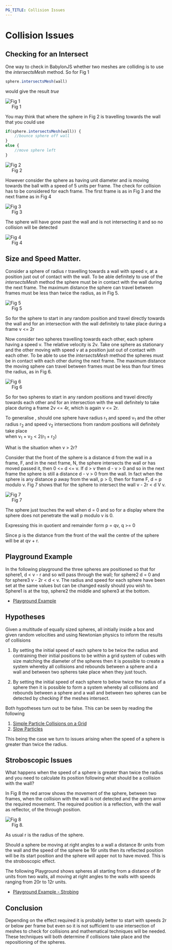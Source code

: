 ```yaml
---
PG_TITLE: Collision Issues
---
```


# Collision Issues

## Checking for an Intersect

One way to check in BabylonJS whether two meshes are colliding is to use the _intersectsMesh_ method. So for Fig 1 

```javascript
sphere.intersectsMesh(wall)
```
would give the result *true*

![Fig 1](/img/samples/collide4.jpg)  
&nbsp;&nbsp;&nbsp;&nbsp;&nbsp;Fig 1

You may think that where the sphere in Fig 2 is travelling towards the wall that you could use

```javascript
if(sphere.intersectsMesh(wall)) {
    //bounce sphere off wall
}
else {
    //move sphere left
}
```

![Fig 2](/img/samples/collide2.jpg)  
&nbsp;&nbsp;&nbsp;&nbsp;&nbsp;Fig 2

However consider the sphere as having unit diameter and is moving towards the ball with a speed of 5 units per frame. The check for collision has to be 
considered for each frame. The first frame is as in Fig 3 and the next frame as in Fig 4

![Fig 3](/img/samples/collide2.jpg)  
&nbsp;&nbsp;&nbsp;&nbsp;&nbsp;Fig 3

The sphere will have gone past the wall and is not intersecting it and so no collision will be detected

![Fig 4](/img/samples/collide3.jpg)  
&nbsp;&nbsp;&nbsp;&nbsp;&nbsp;Fig 4

## Size and Speed Matter.

Consider a sphere of radius r travelling towards a wall with speed v, at a position just out of contact with the wall. To be able definitely to use of the _intersectsMesh_ method the sphere must be in contact with the wall during the next frame. The maximum distance the sphere can travel between frames must be less than twice the radius, as in Fig 5. 

![Fig 5](/img/samples/collide5.jpg)  
&nbsp;&nbsp;&nbsp;&nbsp;&nbsp;Fig 5

So for the sphere to start in any random position and travel directly towards the wall and for an intersection with the wall definitely to take place during a frame v &lt;= 2r

Now consider two spheres travelling towards each other, each sphere having a speed v. The relative velocity is 2v. Take one sphere as stationary and the other moving with speed v at a position just out of contact with each other. To be able to use the _intersectsMesh_ method the spheres must be in contact with each other during the next frame. The maximum distance the moving sphere can travel between frames must be less than four times the radius, as in Fig 6. 

![Fig 6](/img/samples/collide6.jpg)  
&nbsp;&nbsp;&nbsp;&nbsp;&nbsp;Fig 6

So for two spheres to start in any random positions and travel directly towards each other and for an intersection with the wall definitely to take place during a frame 2v &lt;= 4r, which is again v &lt;= 2r.

To generalise , should one sphere have radius r<sub>1</sub> and speed v<sub>1</sub> and the other radius r<sub>2</sub> and speed v<sub>2</sub> 
intersections from random positions will definitely take place  
when v<sub>1</sub> + v<sub>2</sub> < 2(r<sub>1</sub> + r<sub>2</sub>)

What is the situation when v > 2r?

Consider that the front of the sphere is a distance d from the wall in a frame, F, and in the next frame, N, the sphere intersects the wall or has moved passed it, then 0 &lt;= d &lt;= v. If d &gt; v then d - v &gt; 0 and so in the next frame the sphere is still a distance d - v &gt; 0 from the wall. In fact when the sphere is any distance p away from the wall, p &gt; 0, then for frame F,  d = p modulo v. Fig 7 shows that for the sphere to intersect the wall v - 2r &lt; d V v.

![Fig 7](/img/samples/collide7.jpg)  
&nbsp;&nbsp;&nbsp;&nbsp;&nbsp;Fig 7

The sphere just touches the wall when d = 0 and so for a display where the sphere does not penetrate the wall p modulo v is 0.
 
Expressing this in quotient and remainder form p = qv, q &gt;= 0 

Since p is the distance from the front of the wall the centre of the sphere will be at qv + r.

## Playground Example

In the following playground the three spheres are positioned so that for sphere1, d &lt; v - r and so will pass through the wall; for sphere2 
d = 0 and for sphere3  v - 2r &lt; d &lt; v. The radius and speed for each sphere have been set at the same values but can be changed easily should you wish to.
Sphere1 is at the top, sphere2 the middle and sphere3 at the bottom.

* [Playground Example](https://www.babylonjs-playground.com/#1LOEWK#1)

## Hypotheses

Given a multitude of equally sized spheres, all initially inside a box and given random velocities and using Newtonian physics to inform the results of collisions 

1. By setting the initial speed of each sphere to be twice the radius and contraining their initial positions to be within a grid system of cubes with size matching the diameter of the spheres then it is possible to create a system whereby all collisions and rebounds between a sphere and a wall and between two spheres take place when they just touch.

2. By setting the initial speed of each sphere to below twice the radius of a sphere then it is possible to form a system whereby all collisions and rebounds between a sphere and a wall and between two spheres can be detected by checking if the meshes intersect.

Both hypotheses turn out to be false. This can be seen by reading the following

1. [Simple Particle Collisions on a Grid](/samples/Grid_Moves.html)  
2. [Slow Particles](/samples/Slow_Collide.html)

This being the case we turn to issues arising when the speed of a sphere is greater than twice the radius.

## Stroboscopic Issues

What happens when the speed of a sphere is greater than twice the radius and you need to calculate its position following what should be a collision with the wall?

In Fig 8 the red arrow shows the movement of the sphere, between two frames, when the collision with the wall is not detected and the green arrow the required movement. The required position is a reflection, with the wall as reflector, of the through position.

![Fig 8](/img/samples/collide15.jpg)  
&nbsp;&nbsp;&nbsp;&nbsp;&nbsp;Fig 8.

As usual r is the radius of the sphere.

Should a sphere be moving at right angles to a wall a distance 8r units from the wall and the speed of the sphere be 16r units then its reflected position will be its start position and the sphere will apper not to have moved. This is the stroboscopic effect.

The following Playground shows spheres all starting from a distance of 8r units from two walls, all moving at right angles to the walls with speeds ranging from 20r to 12r units.

* [Playground Example - Strobing](https://www.babylonjs-playground.com/#1LOEWK#2)

## Conclusion

Depending on the effect required it is probably better to start with speeds 2r or below per frame but even so it is not sufficient to use intersection of meshes to check for collisions and mathematical techniques will be needed. These techniques will both determine if collisions take place and the repositioning of the spheres.